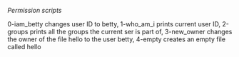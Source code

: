 *Permission scripts*

0-iam_betty changes user ID to betty, 
1-who_am_i prints current user ID, 
2-groups prints all the groups the current ser is part of, 
3-new_owner changes the owner of the file hello to the user betty, 
4-empty creates an empty file called hello
